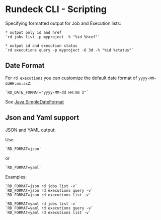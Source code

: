 # Rundeck CLI - Scripting

Specifying formatted output for Job and Execution lists:

	* output only id and href
	`rd jobs list -p myproject -% "%id %href"`

	* output id and execution status
	`rd executions query -p myproject -O 3d -% "%id %status"`

## Date Format

For `rd executions` you can customize the default date format of `yyyy-MM-ddHH:mm:ssZ`:

    `RD_DATE_FORMAT="yyyy-MM-dd HH:mm z"`

See [Java SimpleDateFormat][1]

[1]: https://docs.oracle.com/javase/8/docs/api/java/text/SimpleDateFormat.html

## Json and Yaml support

JSON and YAML output:

Use

	`RD_FORMAT=json`

or

	`RD_FORMAT=yaml`

Examples:

	`RD_FORMAT=json rd jobs list -v`
	`RD_FORMAT=json rd executions query -v`
	`RD_FORMAT=json rd executions list -v`

	`RD_FORMAT=yaml rd jobs list -v`
	`RD_FORMAT=yaml rd executions query -v`
	`RD_FORMAT=yaml rd executions list -v`
